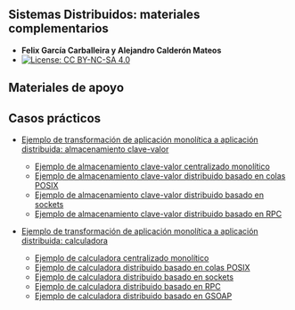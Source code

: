 
## Sistemas Distribuidos: materiales complementarios
+ **Felix García Carballeira y Alejandro Calderón Mateos**
+ [![License: CC BY-NC-SA 4.0](https://img.shields.io/badge/License-CC%20BY--NC--SA%204.0-blue.svg)](https://github.com/acaldero/uc3m_sd/blob/main/LICENSE)


## Materiales de apoyo


## Casos prácticos

  * [Ejemplo de transformación de aplicación monolítica a aplicación distribuida: almacenamiento clave-valor](/casos-practicos/kv_centralizado_a_distribuido.md)
    * [Ejemplo de almacenamiento clave-valor centralizado monolítico](/casos-practicos/kv-centralizado-monolitico#readme)
    * [Ejemplo de almacenamiento clave-valor distribuido basado en colas POSIX](/casos-practicos/kv-distribuido-mqueue#readme)
    * [Ejemplo de almacenamiento clave-valor distribuido basado en sockets](/casos-practicos/kv-distribuido-sockets#readme)
    * [Ejemplo de almacenamiento clave-valor distribuido basado en RPC](/casos-practicos/kv-distribuido-rpc#readme)

  * [Ejemplo de transformación de aplicación monolítica a aplicación distribuida: calculadora](/casos-practicos/cal_centralizado_a_distribuido.md)
    * [Ejemplo de calculadora centralizado monolítico](/casos-practicos/cal-centralizado-monolitico#readme)
    * [Ejemplo de calculadora distribuido basado en colas POSIX](/casos-practicos/cal-distribuido-mqueue#readme)
    * [Ejemplo de calculadora distribuido basado en sockets](/casos-practicos/cal-distribuido-sockets#readme)
    * [Ejemplo de calculadora distribuido basado en RPC](/casos-practicos/cal-distribuido-rpc#readme)
    * [Ejemplo de calculadora distribuido basado en GSOAP](/casos-practicos/cal-distribuido-gsoap-standalone#readme)


